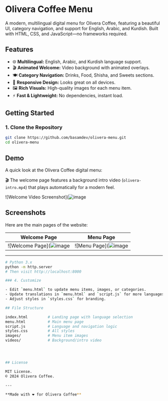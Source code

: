 # Olivera Coffee Menu

A modern, multilingual digital menu for Olivera Coffee, featuring a beautiful UI, category navigation, and support for English, Arabic, and Kurdish. Built with HTML, CSS, and JavaScript—no frameworks required.

## Features

- 🌐 **Multilingual:** English, Arabic, and Kurdish language support.
- 🎬 **Animated Welcome:** Video background with animated overlays.
- 🍽️ **Category Navigation:** Drinks, Food, Shisha, and Sweets sections.
- 📱 **Responsive Design:** Looks great on all devices.
- 🖼️ **Rich Visuals:** High-quality images for each menu item.
- ⚡ **Fast & Lightweight:** No dependencies, instant load.


## Getting Started

### 1. Clone the Repository

```sh
git clone https://github.com/basamdev/olivera-menu.git
cd olivera-menu
```

## Demo

A quick look at the Olivera Coffee digital menu:

🎬 The welcome page features a background intro video (`olivera-intro.mp4`) that plays automatically for a modern feel.

![Welcome Video Screenshot](![image](https://github.com/user-attachments/assets/05905e8e-921b-4663-8525-ef3bf7c0920f)

## Screenshots

Here are the main pages of the website:

| Welcome Page                                           | Menu Page                                          |
| ----------------------------------------------------- | ------------------------------------------------- |
| ![Welcome Page](![image](https://github.com/user-attachments/assets/d846da06-d26f-40ad-951f-b01932784a85) | ![Menu Page](![image](https://github.com/user-attachments/assets/f861a012-741b-4f1d-a386-ca2e74d4ae36) |

---





```sh
# Python 3.x
python -m http.server
# Then visit http://localhost:8000

### 4. Customize

- Edit `menu.html` to update menu items, images, or categories.
- Update translations in `menu.html` and `script.js` for more languages.
- Adjust styles in `styles.css` for branding.

## File Structure

index.html         # Landing page with language selection
menu.html          # Main menu page
script.js          # Language and navigation logic
styles.css         # All styles
images/            # Menu item images
videos/            # Background/intro video




## License

MIT License.  
© 2024 Olivera Coffee.

---

**Made with ❤️ for Olivera Coffee**
